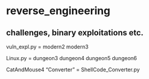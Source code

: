 # reverse_engineering
challenges, binary exploitations etc. 
-----
vuln_expl.py = 
modern2
modern3


Linux.py    =
dungeon3
dungeon4
dungeon5
dungeon6

CatAndMouse4 “Converter” = ShellCode_Converter.py

